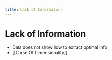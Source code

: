 ```yaml
---
title: Lack of Information
---
```


# Lack of Information
- Data does not show how to extract optimal info
- [[Curse Of Dimensionality]]




























































